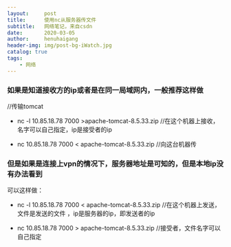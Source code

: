 ```yaml
---
layout:     post
title:      使用nc从服务器传文件
subtitle:   网络笔记，来自csdn
date:       2020-03-05
author:     henuhaigang
header-img: img/post-bg-iWatch.jpg
catalog: true
tags:
    - 网络
---
```

### 如果是知道接收方的ip或者是在同一局域网内，一般推荐这样做 
 
//传输tomcat
- nc -l 10.85.18.78 7000 >apache-tomcat-8.5.33.zip   //在这个机器上接收，名字可以自己指定，ip是接受者的ip

- nc 10.85.18.78 7000 < apache-tomcat-8.5.33.zip   //向这台机器传

### 但是如果是连接上vpn的情况下，服务器地址是可知的，但是本地ip没有办法看到  
可以这样做：
-  nc -l 10.85.18.78 7000 < apache-tomcat-8.5.33.zip   //在这个机器上发送，文件是发送的文件 ，ip是服务器的ip，即发送者的ip

- nc 10.85.18.78 7000 > apache-tomcat-8.5.33.zip   //接受者，文件名字可以自己指定
